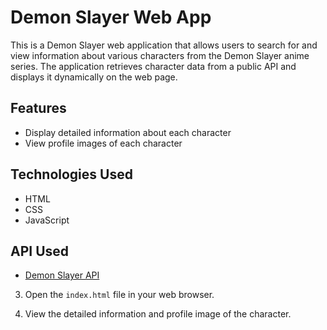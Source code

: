 # Demon Slayer Web App

This is a Demon Slayer web application that allows users to search for and view information about various characters from the Demon Slayer anime series. The application retrieves character data from a public API and displays it dynamically on the web page.



## Features

- Display detailed information about each character
- View profile images of each character

## Technologies Used

- HTML
- CSS
- JavaScript

## API Used

- [Demon Slayer API](https://demon-slayer-api.onrender.com/v1/)


3. Open the `index.html` file in your web browser.

4. View the detailed information and profile image of the character.

